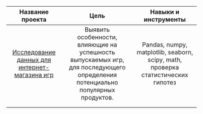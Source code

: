 | Название проекта|Цель|Навыки и инструменты|
|:-------------: |:---------------:| :-------------:|
|[Исследование данных для интернет-магазина игр](https://github.com/Marina-Grsmva/Yandex-Practicum/tree/main/Game_store)| Выявить особенности, влияющие на успешность выпускаемых игр, для последующего определения потенциально популярных продуктов.|Pandas, numpy, matplotlib, seaborn, scipy, math, проверка статистических гипотез|
||||
||||

